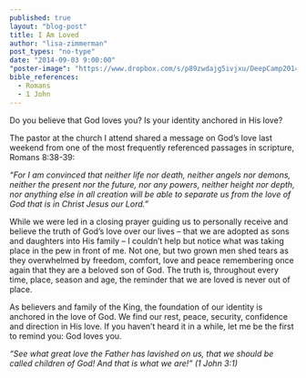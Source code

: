 ```yaml
---
published: true
layout: "blog-post"
title: I Am Loved
author: "lisa-zimmerman"
post_types: "no-type"
date: "2014-09-03 9:00:00"
"poster-image": "https://www.dropbox.com/s/p89zwdajg5ivjxu/DeepCamp2014_224.jpg?dl=0"
bible_references: 
  - Romans
  - 1 John
---
```


Do you believe that God loves you?  Is your identity anchored in His love?

The pastor at the church I attend shared a message on God’s love last weekend from one of the most frequently referenced passages in scripture, Romans 8:38-39: 

*“For I am convinced that neither life nor death, neither angels nor demons, neither the present nor the future, nor any powers, neither height nor depth, nor anything else in all creation will be able to separate us from the love of God that is in Christ Jesus our Lord.”* 

While we were led in a closing prayer guiding us to personally receive and believe the truth of God’s love over our lives – that we are adopted as sons and daughters into His family – I couldn’t help but notice what was taking place in the pew in front of me.  Not one, but two grown men shed tears as they overwhelmed by freedom, comfort, love and peace remembering once again that they are a beloved son of God.  The truth is, throughout every time, place, season and age, the reminder that we are loved is never out of place.

As believers and family of the King, the foundation of our identity is anchored in the love of God.  We find our rest, peace, security, confidence and direction in His love.  If you haven’t heard it in a while, let me be the first to remind you: God loves you.  

*“See what great love the Father has lavished on us, that we should be called children of God!  And that is what we are!” (1 John 3:1)*
